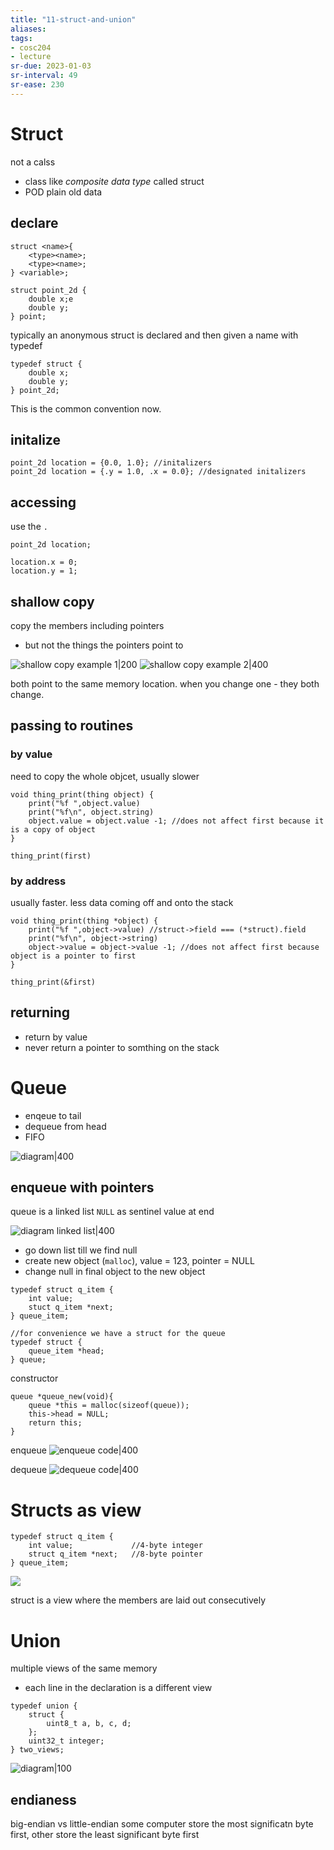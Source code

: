 ```yaml
---
title: "11-struct-and-union"
aliases: 
tags: 
- cosc204
- lecture
sr-due: 2023-01-03
sr-interval: 49
sr-ease: 230
---
```


# Struct
not a calss
- class like *composite data type* called struct
- POD plain old data

## declare
```
struct <name>{
	<type><name>;
	<type><name>;
} <variable>;

struct point_2d {
	double x;e
	double y;
} point;
```

typically an anonymous struct is declared and then given a name with typedef

```
typedef struct {
	double x;
	double y;
} point_2d;
```

This is the common convention now.

## initalize
```
point_2d location = {0.0, 1.0}; //initalizers
point_2d location = {.y = 1.0, .x = 0.0}; //designated initalizers
```

## accessing
use the `.`

```
point_2d location;

location.x = 0;
location.y = 1;
```

## shallow copy
copy the members including pointers
- but not the things the pointers point to

![shallow copy example 1|200](https://i.imgur.com/w3B3ce0.png)
![shallow copy example 2|400](https://i.imgur.com/mL5QION.png)

 both point to the same memory location.
when you change one - they both change.

## passing to routines
### by value
need to copy the whole objcet, usually slower
```
void thing_print(thing object) {
	print("%f ",object.value)
	print("%f\n", object.string)	
	object.value = object.value -1; //does not affect first because it is a copy of object
}

thing_print(first)
```

### by address
usually faster. less data coming off and onto the stack
```
void thing_print(thing *object) {
	print("%f ",object->value) //struct->field === (*struct).field
	print("%f\n", object->string)	
	object->value = object->value -1; //does not affect first because object is a pointer to first
}

thing_print(&first)
```

## returning
- return by value
- never return a pointer to somthing on the stack

# Queue
- enqeue to tail
- dequeue from head
- FIFO

![diagram|400](https://i.imgur.com/nD0AxGd.png)

## enqueue with pointers
queue is a linked list
`NULL` as sentinel value at end

![diagram linked list|400](https://i.imgur.com/WFCbQjR.png)

- go down list till we find null
- create new object (`malloc`), value = 123, pointer = NULL
- change null in final object to the new object

```
typedef struct q_item {
	int value;
	stuct q_item *next;
} queue_item;

//for convenience we have a struct for the queue
typedef struct {
	queue_item *head;
} queue;
```

constructor
```
queue *queue_new(void){
	queue *this = malloc(sizeof(queue));
	this->head = NULL;
	return this;
}
```

enqueue
![enqueue code|400](https://i.imgur.com/suaKfi9.png)

dequeue
![dequeue code|400](https://i.imgur.com/u3mKX5R.png)

# Structs as view
```
typedef struct q_item {
	int value;             //4-byte integer
	struct q_item *next;   //8-byte pointer
} queue_item;
```

![](https://i.imgur.com/ObfIzew.png)

struct is a view where the members are laid out consecutively

# Union
multiple views of the same memory
- each line in the declaration is a different view

```
typedef union {
	struct {
		uint8_t a, b, c, d;
	};
	uint32_t integer;
} two_views;
```

![diagram|100](https://i.imgur.com/qL8KnW5.png)

## endianess
big-endian vs little-endian
some computer store the most significatn byte first, other store the least significant byte first

